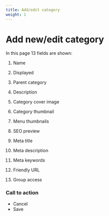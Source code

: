 ```yaml
---
title: Add/edit category
weight: 1
---
```


# Add new/edit category

In this page 13 fields are shown:

1) Name


2) Displayed


3) Parent category


4) Description


5) Category cover image


6) Category thumbnail


7) Menu thumbnails


8) SEO preview


9) Meta title


10) Meta description


11) Meta keywords


12) Friendly URL


13) Group access


### Call to action

 - Cancel
 - Save
